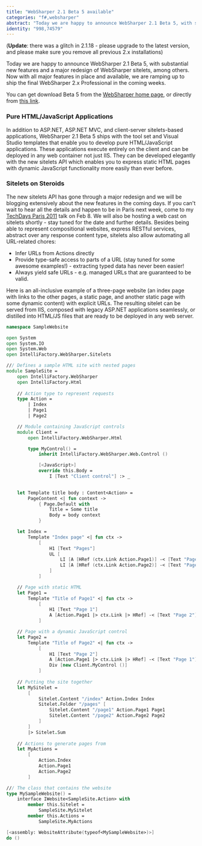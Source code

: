 ```yaml
---
title: "WebSharper 2.1 Beta 5 available"
categories: "f#,websharper"
abstract: "Today we are happy to announce WebSharper 2.1 Beta 5, with substantial new features and a major redesign of WebSharper sitelets, among others.  Now with all major features in place and available, we are ramping up to ship the final WebSharper 2.x Professional in the coming weeks."
identity: "998,74579"
---
```

(**Update**: there was a glitch in 2.1.18 - please upgrade to the latest version, and please make sure you remove all previous 2.x installations)

Today we are happy to announce WebSharper 2.1 Beta 5, with substantial new features and a major redesign of WebSharper sitelets, among others. Now with all major features in place and available, we are ramping up to ship the final WebSharper 2.x Professional in the coming weeks.

You can get download Beta 5 from the [WebSharper home page](http://www.websharper.com/), or directly from [this link](http://www.websharper.com/latest/ws2).

### Pure HTML/JavaScript Applications

In addition to ASP.NET, ASP.NET MVC, and client-server sitelets-based applications, WebSharper 2.1 Beta 5 ships with the tool set and Visual Studio templates that enable you to develop pure HTML/JavaScript applications. These applications execute entirely on the client and can be deployed in any web container not just IIS. They can be developed elegantly with the new sitelets API which enables you to express static HTML pages with dynamic JavaScript functionality more easily than ever before.

### Sitelets on Steroids

The new sitelets API has gone through a major redesign and we will be blogging extensively about the new features in the coming days. If you can't wait to hear all the details and happen to be in Paris next week, come to my [TechDays Paris 2011](http://www.microsoft.com/france/mstechdays/) talk on Feb 8. We will also be hosting a web cast on sitelets shortly - stay tuned for the date and further details.
Besides being able to represent compositional websites, express RESTful services, abstract over any response content type, sitelets also allow automating all URL-related chores:

 * Infer URLs from Actions directly
 * Provide type-safe access to parts of a URL (stay tuned for some awesome examples!) - extracting typed data has never been easier!
 * Always yield safe URLs - e.g. managed URLs that are guaranteed to be valid.

Here is an all-inclusive example of a three-page website (an index page with links to the other pages, a static page, and another static page with some dynamic content) with explicit URLs. The resulting sitelet can be served from IIS, composed with legacy ASP.NET applications seamlessly, or distilled into HTML/JS files that are ready to be deployed in any web server.

```fsharp
namespace SampleWebsite

open System
open System.IO
open System.Web
open IntelliFactory.WebSharper.Sitelets

/// Defines a sample HTML site with nested pages
module SampleSite =
    open IntelliFactory.WebSharper
    open IntelliFactory.Html
    
    // Action type to represent requests
    type Action =
        | Index
        | Page1
        | Page2

    // Module containing JavaScript controls
    module Client =
        open IntelliFactory.WebSharper.Html

        type MyControl() =
            inherit IntelliFactory.WebSharper.Web.Control ()

            [<JavaScript>]
            override this.Body =
                I [Text "Client control"] :> _

    
    let Template title body : Content<Action> =
        PageContent <| fun context ->
            { Page.Default with 
                Title = Some title
                Body = body context
            }

    let Index =
        Template "Index page" <| fun ctx ->
            [
                H1 [Text "Pages"]
                UL [
                    LI [A [HRef (ctx.Link Action.Page1)] -< [Text "Page 1"]]
                    LI [A [HRef (ctx.Link Action.Page2)] -< [Text "Page 2"]]
                ]
            ]

    // Page with static HTML
    let Page1 =
        Template "Title of Page1" <| fun ctx ->
            [
                H1 [Text "Page 1"]
                A [Action.Page1 |> ctx.Link |> HRef] -< [Text "Page 2"]
            ]

    // Page with a dynamic JavaScript control
    let Page2 =
        Template "Title of Page2" <| fun ctx ->
            [
                H1 [Text "Page 2"]
                A [Action.Page1 |> ctx.Link |> HRef] -< [Text "Page 1"]
                Div [new Client.MyControl ()]
            ]
        
    // Putting the site together
    let MySitelet =
        [
            Sitelet.Content "/index" Action.Index Index
            Sitelet.Folder "/pages" [
                Sitelet.Content "/page1" Action.Page1 Page1
                Sitelet.Content "/page2" Action.Page2 Page2
            ]
        ]
        |> Sitelet.Sum
    
    // Actions to generate pages from
    let MyActions = 
        [
            Action.Index
            Action.Page1
            Action.Page2
        ]

/// The class that contains the website
type MySampleWebsite() =
    interface IWebsite<SampleSite.Action> with
        member this.Sitelet =
            SampleSite.MySitelet
        member this.Actions =
            SampleSite.MyActions

[<assembly: WebsiteAttribute(typeof<MySampleWebsite>)>]
do ()
```
